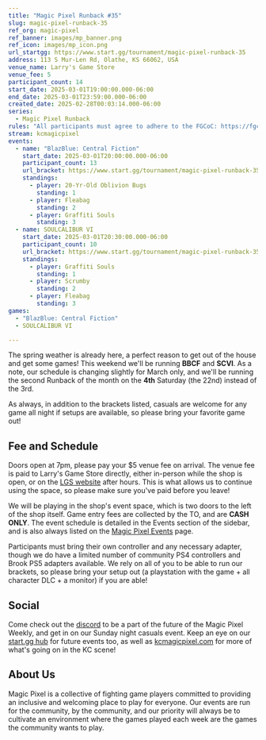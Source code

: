 ```yaml
---
title: "Magic Pixel Runback #35"
slug: magic-pixel-runback-35
ref_org: magic-pixel
ref_banner: images/mp_banner.png
ref_icon: images/mp_icon.png
url_startgg: https://www.start.gg/tournament/magic-pixel-runback-35
address: 113 S Mur-Len Rd, Olathe, KS 66062, USA
venue_name: Larry's Game Store
venue_fee: 5
participant_count: 14
start_date: 2025-03-01T19:00:00.000-06:00
end_date: 2025-03-01T23:59:00.000-06:00
created_date: 2025-02-28T00:03:14.000-06:00
series:
  - Magic Pixel Runback
rules: "All participants must agree to adhere to the FGCoC: https://fgcoc.com/"
stream: kcmagicpixel
events:
  - name: "BlazBlue: Central Fiction"
    start_date: 2025-03-01T20:00:00.000-06:00
    participant_count: 13
    url_bracket: https://www.start.gg/tournament/magic-pixel-runback-35/events/blazblue-central-fiction/brackets/1903843/2798717
    standings:
      - player: 20-Yr-Old Oblivion Bugs
        standing: 1
      - player: Fleabag
        standing: 2
      - player: Graffiti Souls
        standing: 3
  - name: SOULCALIBUR VI
    start_date: 2025-03-01T20:30:00.000-06:00
    participant_count: 10
    url_bracket: https://www.start.gg/tournament/magic-pixel-runback-35/events/soulcalibur-vi/brackets/1903832/2798706
    standings:
      - player: Graffiti Souls
        standing: 1
      - player: Scrumby
        standing: 2
      - player: Fleabag
        standing: 3
games:
  - "BlazBlue: Central Fiction"
  - SOULCALIBUR VI

---
```


The spring weather is already here, a perfect reason to get out of the house and get some games! This weekend we'll be running **BBCF** and **SCVI**.<!--more--> As a note, our schedule is changing slightly for March only, and we'll be running the second Runback of the month on the **4th** Saturday (the 22nd) instead of the 3rd.

As always, in addition to the brackets listed, casuals are welcome for any game all night if setups are available, so please bring your favorite game out! 

## Fee and Schedule

Doors open at 7pm, please pay your $5 venue fee on arrival. The venue fee is paid to Larry's Game Store directly, either in-person while the shop is open, or on the [LGS website](https://www.larrysgamestore.com/products/kc-magic-pixel-5) after hours. This is what allows us to continue using the space, so please make sure you've paid before you leave!

We will be playing in the shop's event space, which is two doors to the left of the shop itself. Game entry fees are collected by the TO, and are **CASH ONLY**. The event schedule is detailed in the Events section of the sidebar, and is also always listed on the [Magic Pixel Events](https://kcmagicpixel.com/events/) page.

Participants must bring their own controller and any necessary adapter, though we do have a limited number of community PS4 controllers and Brook PS5 adapters available. We rely on all of you to be able to run our brackets, so please bring your setup out (a playstation with the game + all character DLC + a monitor) if you are able!  

## Social

Come check out the [discord](https://discord.gg/jkmn6CVrrQ) to be a part of the future of the Magic Pixel Weekly, and get in on our Sunday night casuals event. Keep an eye on our [start.gg hub](https://www.start.gg/hub/magic-pixel) for future events too, as well as [kcmagicpixel.com](https://kcmagicpixel.com) for more of what's going on in the KC scene!

## About Us

Magic Pixel is a collective of fighting game players committed to providing an inclusive and welcoming place to play for everyone. Our events are run for the community, by the community, and our priority will always be to cultivate an environment where the games played each week are the games the community wants to play.
  